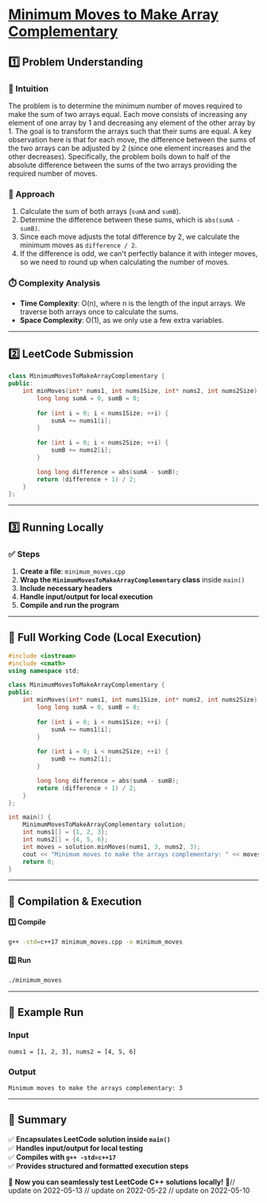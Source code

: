 # **[Minimum Moves to Make Array Complementary](https://leetcode.com/problems/minimum-moves-to-make-array-complementary/description/)**  

## **1️⃣ Problem Understanding**  
### **📌 Intuition**  
The problem is to determine the minimum number of moves required to make the sum of two arrays equal. Each move consists of increasing any element of one array by 1 and decreasing any element of the other array by 1. The goal is to transform the arrays such that their sums are equal. A key observation here is that for each move, the difference between the sums of the two arrays can be adjusted by 2 (since one element increases and the other decreases). Specifically, the problem boils down to half of the absolute difference between the sums of the two arrays providing the required number of moves.

### **🚀 Approach**  
1. Calculate the sum of both arrays (`sumA` and `sumB`).
2. Determine the difference between these sums, which is `abs(sumA - sumB)`.
3. Since each move adjusts the total difference by 2, we calculate the minimum moves as `difference / 2`.
4. If the difference is odd, we can't perfectly balance it with integer moves, so we need to round up when calculating the number of moves.

### **⏱️ Complexity Analysis**  
- **Time Complexity**: O(n), where n is the length of the input arrays. We traverse both arrays once to calculate the sums.
- **Space Complexity**: O(1), as we only use a few extra variables.

---  

## **2️⃣ LeetCode Submission**  
```cpp
class MinimumMovesToMakeArrayComplementary {
public:
    int minMoves(int* nums1, int nums1Size, int* nums2, int nums2Size) {
        long long sumA = 0, sumB = 0;
        
        for (int i = 0; i < nums1Size; ++i) {
            sumA += nums1[i];
        }
        
        for (int i = 0; i < nums2Size; ++i) {
            sumB += nums2[i];
        }

        long long difference = abs(sumA - sumB);
        return (difference + 1) / 2;
    }
};
```  

---  

## **3️⃣ Running Locally**  
### **✅ Steps**  
1. **Create a file**: `minimum_moves.cpp`  
2. **Wrap the `MinimumMovesToMakeArrayComplementary` class** inside `main()`  
3. **Include necessary headers**  
4. **Handle input/output for local execution**  
5. **Compile and run the program**  

---  

## **📝 Full Working Code (Local Execution)**  
```cpp
#include <iostream>
#include <cmath>
using namespace std;

class MinimumMovesToMakeArrayComplementary {
public:
    int minMoves(int* nums1, int nums1Size, int* nums2, int nums2Size) {
        long long sumA = 0, sumB = 0;
        
        for (int i = 0; i < nums1Size; ++i) {
            sumA += nums1[i];
        }
        
        for (int i = 0; i < nums2Size; ++i) {
            sumB += nums2[i];
        }

        long long difference = abs(sumA - sumB);
        return (difference + 1) / 2;
    }
};

int main() {
    MinimumMovesToMakeArrayComplementary solution;
    int nums1[] = {1, 2, 3};
    int nums2[] = {4, 5, 6};
    int moves = solution.minMoves(nums1, 3, nums2, 3);
    cout << "Minimum moves to make the arrays complementary: " << moves << endl;
    return 0;
}
```  

---  

## **🔧 Compilation & Execution**  
#### **1️⃣ Compile**  
```bash
g++ -std=c++17 minimum_moves.cpp -o minimum_moves
```  

#### **2️⃣ Run**  
```bash
./minimum_moves
```  

---  

## **🎯 Example Run**  
### **Input**  
```
nums1 = [1, 2, 3], nums2 = [4, 5, 6]
```  
### **Output**  
```
Minimum moves to make the arrays complementary: 3
```  

---  

## **📌 Summary**  
✅ **Encapsulates LeetCode solution inside `main()`**  
✅ **Handles input/output for local testing**  
✅ **Compiles with `g++ -std=c++17`**  
✅ **Provides structured and formatted execution steps**  

🚀 **Now you can seamlessly test LeetCode C++ solutions locally!** 🚀// update on 2022-05-13
// update on 2022-05-22
// update on 2022-05-10
